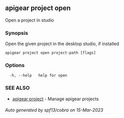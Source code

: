 ## apigear project open

Open a project in studio

### Synopsis

Open the given project in the desktop studio, if installed

```
apigear project open project-path [flags]
```

### Options

```
  -h, --help   help for open
```

### SEE ALSO

* [apigear project](apigear_project.md)	 - Manage apigear projects

###### Auto generated by spf13/cobra on 15-Mar-2023
